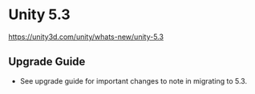 # Unity 5.3
https://unity3d.com/unity/whats-new/unity-5.3

## Upgrade Guide

<ul>
<li>See upgrade guide for important changes to note in migrating to 5.3.</li>
</ul>
